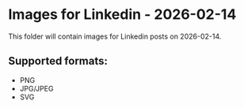 # Images for Linkedin - 2026-02-14

This folder will contain images for Linkedin posts on 2026-02-14.

## Supported formats:
- PNG
- JPG/JPEG
- SVG
